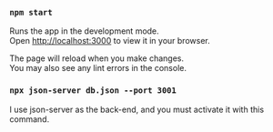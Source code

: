 ### `npm start`

Runs the app in the development mode.\
Open [http://localhost:3000](http://localhost:3000) to view it in your browser.

The page will reload when you make changes.\
You may also see any lint errors in the console.

### `npx json-server db.json --port 3001`

I use json-server as the back-end, and you must activate it with this command.